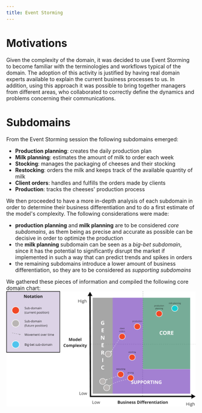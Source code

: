 ```yaml
---
title: Event Storming
---
```

# Motivations
Given the complexity of the domain, it was decided to use Event Storming to become familiar with
the terminologies and workflows typical of the domain. The adoption of this activity is justified by having
real domain experts available to explain the current business processes to us. In addition, using this approach it was
possible to bring together managers from different areas, who collaborated to correctly define the dynamics and problems
concerning their communications.

# Subdomains
From the Event Storming session the following subdomains emerged:
- **Production planning**: creates the daily production plan
- **Milk planning**: estimates the amount of milk to order each week
- **Stocking**: manages the packaging of cheeses and their stocking
- **Restocking**: orders the milk and keeps track of the available quantity of milk
- **Client orders**: handles and fulfills the orders made by clients
- **Production**: tracks the cheeses' production process

We then proceeded to have a more in-depth analysis of each subdomain in order to determine their business differentiation and to do a first estimate of the model's complexity.
The following considerations were made:
- **production planning** and **milk planning** are to be considered *core subdomains*, as them being as precise and accurate as possible can be decisive in order to optimize the production
- the **milk planning** subdomain can be seen as a *big-bet subdomain*, since it has the potential to significantly disrupt the market if implemented in such a way that can predict trends and spikes in orders
- the remaining subdomains introduce a lower amount of business differentiation, so they are to be considered as *supporting subdomains*

We gathered these pieces of information and compiled the following core domain chart:
![Core domain chart](images/core-domain-chart.png)
